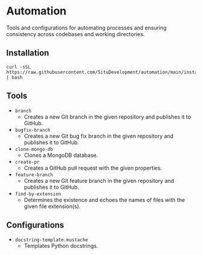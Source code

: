 # Automation

Tools and configurations for automating processes and ensuring consistency across
codebases and working directories.

## Installation

```shell
curl -sSL https://raw.githubusercontent.com/SituDevelopment/automation/main/install.sh | bash
```

## Tools

-   `branch`
    -   Creates a new Git branch in the given repository and publishes it to GitHub.
-   `bugfix-branch`
    -   Creates a new Git bug fix branch in the given repository and publishes it to GitHub.
-   `clone-mongo-db`
    -   Clones a MongoDB database.
-   `create-pr`
    -   Creates a GitHub pull request with the given properties.
-   `feature-branch`
    -   Creates a new Git feature branch in the given repository and publishes it to GitHub.
-   `find-by-extension`
    -   Determines the existence and echoes the names of files with the given file extension(s).

## Configurations

-   `docstring-template.mustache`
    -   Templates Python docstrings.
